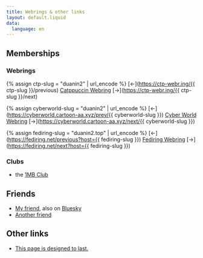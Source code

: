 ```yaml
---
title: Webrings & other links
layout: default.liquid
data:
  language: en
---
```


## Memberships
### Webrings
{% assign ctp-slug = "duanin2" | url_encode %}
[&larr;](https://ctp-webr.ing/{{ ctp-slug }}/previous)
[Catppuccin Webring](https://ctp-webr.ing/)
[&rarr;](https://ctp-webr.ing/{{ ctp-slug }}/next)

{% assign cyberworld-slug = "duanin2" | url_encode %}
[&larr;](https://cyberworld.cartoon-aa.xyz/prev/{{ cyberworld-slug }})
[Cyber World Webring](https://cyberworld.cartoon-aa.xyz/)
[&rarr;](https://cyberworld.cartoon-aa.xyz/next/{{ cyberworld-slug }})

{% assign fediring-slug = "duanin2.top" | url_encode %}
[&larr;](https://fediring.net/previous?host={{ fediring-slug }})
[Fediring Webring](https://fediring.net/)
[&rarr;](https://fediring.net/next?host={{ fediring-slug }})

### Clubs
- the [1MB Club](https://1mb.club)

## Friends
- [My friend](http://lasermtv07.com/), also on [Bluesky](https://bsky.app/profile/lasermtv07.bsky.social)
- [Another friend](https://bsky.app/profile/septavelkomozny.czesky.online)

## Other links
- [This page is designed to last.](http://jeffhuang.com/designed_to_last/)